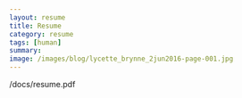 ```yaml
---
layout: resume
title: Resume
category: resume
tags: [human]  
summary: 
image: /images/blog/lycette_brynne_2jun2016-page-001.jpg
---
```


/docs/resume.pdf
